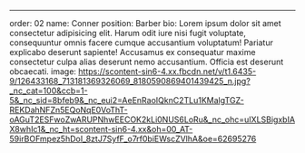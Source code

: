 ---

order: 02
name: Conner
position: Barber
bio: Lorem ipsum dolor sit amet consectetur adipisicing elit. Harum odit iure nisi fugit voluptate, consequuntur omnis facere cumque accusantium voluptatum! Pariatur explicabo deserunt sapiente! Accusamus ex consequatur maxime consectetur culpa alias deserunt nemo accusantium. Officia est deserunt obcaecati.
image: https://scontent-sin6-4.xx.fbcdn.net/v/t1.6435-9/126433168_713181369326069_8180590869401439425_n.jpg?_nc_cat=100&ccb=1-5&_nc_sid=8bfeb9&_nc_eui2=AeEnRaoIQknC2TLu1KMalgTGZ-REKDahNFZn5EQoNqE0VoThT-oAGuT2ESFwoZwARUPNhwEECOK2kLi0NUS6LoRu&_nc_ohc=uIXLSBigxbIAX8whIc1&_nc_ht=scontent-sin6-4.xx&oh=00_AT-59irBOFmpez5hDoI_8ztJ7SyfF_o7rf0biEWscZVlhA&oe=62695276
